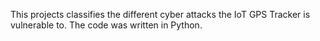This projects classifies the different cyber attacks the IoT GPS Tracker is vulnerable to. The code was written in Python.
